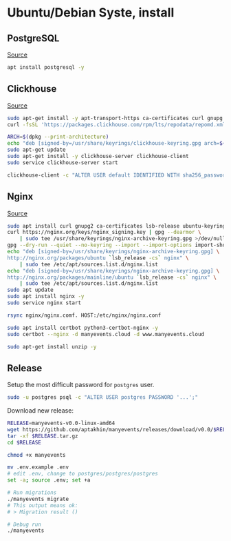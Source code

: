 # Ubuntu/Debian Syste, install

## PostgreSQL

[Source](https://www.postgresql.org/download/linux/ubuntu/)

```bash
apt install postgresql -y
```

## Clickhouse

[Source](https://clickhouse.com/docs/en/install#available-installation-options)

```bash
sudo apt-get install -y apt-transport-https ca-certificates curl gnupg
curl -fsSL 'https://packages.clickhouse.com/rpm/lts/repodata/repomd.xml.key' | sudo gpg --dearmor -o /usr/share/keyrings/clickhouse-keyring.gpg

ARCH=$(dpkg --print-architecture)
echo "deb [signed-by=/usr/share/keyrings/clickhouse-keyring.gpg arch=${ARCH}] https://packages.clickhouse.com/deb stable main" | sudo tee /etc/apt/sources.list.d/clickhouse.list
sudo apt-get update
sudo apt-get install -y clickhouse-server clickhouse-client
sudo service clickhouse-server start

clickhouse-client -c "ALTER USER default IDENTIFIED WITH sha256_password BY default"
```

## Nginx

[Source](https://nginx.org/en/linux_packages.html#Ubuntu)

```bash
sudo apt install curl gnupg2 ca-certificates lsb-release ubuntu-keyring
curl https://nginx.org/keys/nginx_signing.key | gpg --dearmor \
    | sudo tee /usr/share/keyrings/nginx-archive-keyring.gpg >/dev/null
gpg --dry-run --quiet --no-keyring --import --import-options import-show /usr/share/keyrings/nginx-archive-keyring.gpg
echo "deb [signed-by=/usr/share/keyrings/nginx-archive-keyring.gpg] \
http://nginx.org/packages/ubuntu `lsb_release -cs` nginx" \
    | sudo tee /etc/apt/sources.list.d/nginx.list
echo "deb [signed-by=/usr/share/keyrings/nginx-archive-keyring.gpg] \
http://nginx.org/packages/mainline/ubuntu `lsb_release -cs` nginx" \
    | sudo tee /etc/apt/sources.list.d/nginx.list
sudo apt update
sudo apt install nginx -y
sudo service nginx start
```

```bash
rsync nginx/nginx.comf. HOST:/etc/nginx/nginx.conf
```

```bash
sudo apt install certbot python3-certbot-nginx -y
sudo certbot --nginx -d manyevents.cloud -d www.manyevents.cloud
```

```bash
sudo apt-get install unzip -y
```

## Release

Setup the most difficult password for `postgres` user.

```bash
sudo -u postgres psql -c "ALTER USER postgres PASSWORD '...';"
```

Download new release:

```bash
RELEASE=manyevents-v0.0-linux-amd64
wget https://github.com/aptakhin/manyevents/releases/download/v0.0/$RELEASE.tar.gz
tar -xf $RELEASE.tar.gz
cd $RELEASE

chmod +x manyevents

mv .env.example .env
# edit .env, change to postgres/postgres/postgres
set -a; source .env; set +a

# Run migrations
./manyevents migrate
# This output means ok:
# > Migration result ()

# Debug run
./manyevents
```
